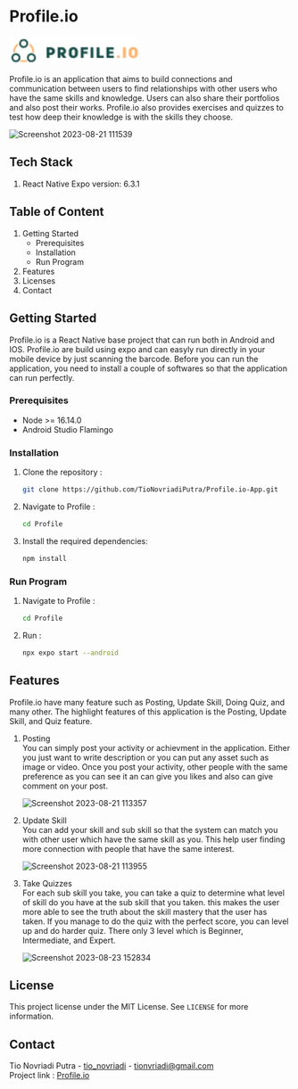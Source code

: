 # Profile.io
<img src="./src/assets/image/logoWithLetter.png" alt="Logo Profile.io" width="231">

Profile.io is an application that aims to build connections and communication between users to find relationships with other users who have the same skills and knowledge. Users can also share their portfolios and also post their works. Profile.io also provides exercises and quizzes to test how deep their knowledge is with the skills they choose.

![Screenshot 2023-08-21 111539](https://github.com/TioNovriadiPutra/Profile.io-App/assets/129643417/f6c2f34d-7588-46e5-8eed-8830f2ecaffe)

## Tech Stack
1. React Native Expo version: 6.3.1

## Table of Content
1. Getting Started
   - Prerequisites
   - Installation
   - Run Program
2. Features
3. Licenses
4. Contact

## Getting Started
Profile.io is a React Native base project that can run both in Android and IOS. Profile.io are build using expo and can easyly run directly in your mobile device by just scanning the barcode. Before you can run the application, you need to install a couple of softwares so that the application can run perfectly.

### Prerequisites
- Node >= 16.14.0
- Android Studio Flamingo

### Installation
1. Clone the repository :
   
   ```bash
   git clone https://github.com/TioNovriadiPutra/Profile.io-App.git
2. Navigate to Profile :

   ```bash
   cd Profile
3. Install the required dependencies:

   ```bash
   npm install

### Run Program
1. Navigate to Profile :

   ```bash
   cd Profile
2. Run :

   ```bash
   npx expo start --android
   
## Features
Profile.io have many feature such as Posting, Update Skill, Doing Quiz, and many other. The highlight features of this application is the Posting, Update Skill, and Quiz feature.
1. Posting  
   You can simply post your activity or achievment in the application. Either you just want to write description or you can put any asset such as image or video. Once you post your activity, other people with the same preference as you can see it an can give you likes and also can give comment on your post.
   
   ![Screenshot 2023-08-21 113357](https://github.com/TioNovriadiPutra/Profile.io-App/assets/129643417/eb52d5fc-fc6f-45b0-8b63-05709bb6a7f2)

2. Update Skill  
   You can add your skill and sub skill so that the system can match you with other user which have the same skill as you. This help user finding more connection with people that have the same interest.
   
   ![Screenshot 2023-08-21 113955](https://github.com/TioNovriadiPutra/Profile.io-App/assets/129643417/f1278244-0322-4efe-8aeb-1dd30c64fcd4)

3. Take Quizzes  
   For each sub skill you take, you can take a quiz to determine what level of skill do you have at the sub skill that you taken. this makes the user more able to see the truth about the skill mastery that the user has taken. If you manage to do the quiz with the perfect score, you can level up and do harder quiz. There only 3 level which is Beginner, Intermediate, and Expert.
   
   ![Screenshot 2023-08-23 152834](https://github.com/TioNovriadiPutra/Profile.io-App/assets/129643417/cbaf42e3-15b6-4db0-9b31-bb0ffa59ff7b)

## License
This project license under the MIT License. See 
`LICENSE`
for more information.

## Contact
Tio Novriadi Putra - [tio_novriadi](https://instagram.com/tio_novriadi) - [tionvriadi@gmail.com](mailto:tionvriadi@gmail.com)  
Project link : [Profile.io](https://github.com/TioNovriadiPutra/Profile.io-App)
